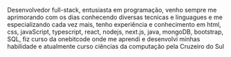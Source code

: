 Desenvolvedor full-stack, entusiasta em programação, venho sempre me aprimorando com os dias conhecendo diversas tecnicas e linguagues e me especializando cada vez mais, tenho experiência e conhecimento em html, css, javaScript, typescript, react, nodejs, next.js, java, mongoDB, bootstrap, SQL, fiz curso da onebitcode onde me aprendi e desenvolvi minhas habilidade e atualmente curso ciências da computação pela Cruzeiro do Sul
<!---
KAEDESK/KAEDESK is a ✨ special ✨ repository because its `README.md` (this file) appears on your GitHub profile.
You can click the Preview link to take a look at your changes.
--->
